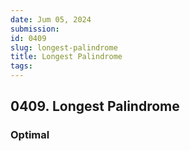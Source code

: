 ```yaml
---
date: Jum 05, 2024
submission: 
id: 0409
slug: longest-palindrome
title: Longest Palindrome
tags: 
---
```


## 0409. Longest Palindrome

### Optimal

```.ts {include="index.ts"}
```
